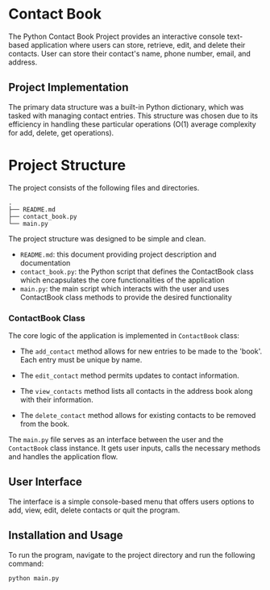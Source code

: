 # Contact Book

The Python Contact Book Project provides an interactive console text-based application where users can store, retrieve, edit, and delete their contacts. User can store their contact's name, phone number, email, and address.

## Project Implementation
The primary data structure was a built-in Python dictionary, which was tasked with managing contact entries. This structure was chosen due to its efficiency in handling these particular operations (O(1) average complexity for add, delete, get operations).

# Project Structure
The project consists of the following files and directories.

```
.
├── README.md
├── contact_book.py
└── main.py
```

The project structure was designed to be simple and clean.

- `README.md`: this document providing project description and documentation
- `contact_book.py`: the Python script that defines the ContactBook class which encapsulates the core functionalities of the application
- `main.py`: the main script which interacts with the user and uses ContactBook class methods to provide the desired functionality

### ContactBook Class

The core logic of the application is implemented in `ContactBook` class:

- The `add_contact` method allows for new entries to be made to the 'book'. Each entry must be unique by name.
- The `edit_contact` method permits updates to contact information.

- The `view_contacts` method lists all contacts in the address book along with their information.
- The `delete_contact` method allows for existing contacts to be removed from the book.


The `main.py` file serves as an interface between the user and the `ContactBook` class instance. It gets user inputs, calls the necessary methods and handles the application flow.

## User Interface
The interface is a simple console-based menu that offers users options to add, view, edit, delete contacts or quit the program.

## Installation and Usage
To run the program, navigate to the project directory and run the following command:

```bash
python main.py
```